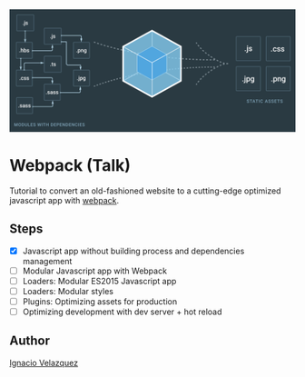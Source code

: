 <img src="docs/img/cover.png" alt="Webpack talk">

# Webpack (Talk)

Tutorial to convert an old-fashioned website to a cutting-edge optimized javascript app
with [webpack](https://webpack.js.org/).

## Steps

- [x] Javascript app without building process and dependencies management
- [ ] Modular Javascript app with Webpack
- [ ] Loaders: Modular ES2015 Javascript app
- [ ] Loaders: Modular styles
- [ ] Plugins: Optimizing assets for production
- [ ] Optimizing development with dev server + hot reload

## Author

[Ignacio Velazquez](http://ignaciovelazquez.es/)
